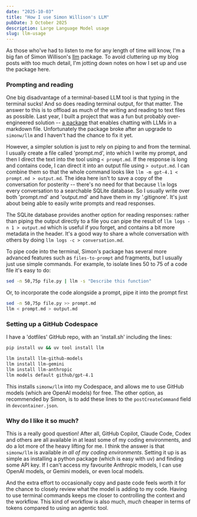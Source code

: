 ```yaml
---
date: "2025-10-03"
title: "How I use Simon Willison's LLM"
pubDate: 3 October 2025
description: Large Language Model usage
slug: llm-usage
---
```


As those who've had to listen to me for any length of time will know, I'm a big fan of Simon Willison's [llm](https://github.com/simonw/llm) package. To avoid cluttering up my blog posts with too much detail, I'm jotting down notes on how I set up and use the package here.


### Prompting and reading

One big disadvantage of a terminal-based LLM tool is that typing in the terminal sucks! And so does reading terminal output, for that matter. The answer to this is to offload as much of the writing and reading to text files as possible. Last year, I built a project that was a fun but probably over-engineered solution -- [a package](https://github.com/matweldon/markdown_llm) that enables chatting with LLMs in a markdown file. Unfortunately the package broke after an upgrade to `simonw/llm` and I haven't had the chance to fix it yet.

However, a simpler solution is just to rely on piping to and from the terminal. I usually create a file called 'prompt.md', into which I write my prompt, and then I direct the text into the tool using `< prompt.md`. If the response is long and contains code, I can direct it into an output file using `> output.md`. I can combine them so that the whole command looks like `llm -m gpt-4.1 < prompt.md > output.md`. The idea here isn't to save a copy of the conversation for posterity -- there's no need for that because `llm` logs every conversation to a searchable SQLite database. So I usually write over both 'prompt.md' and 'output.md' and have them in my '.gitignore'. It's just about being able to easily write prompts and read responses.

The SQLite database provides another option for reading responses: rather than piping the output directly to a file you can pipe the result of `llm logs -n 1 > output.md` which is useful if you forget, and contains a bit more metadata in the header. It's a good way to share a whole conversation with others by doing `llm logs -c > conversation.md`.

To pipe code into the terminal, Simon's package has several more advanced features such as `files-to-prompt` and fragments, but I usually just use simple commands. For example, to isolate lines 50 to 75 of a code file it's easy to do: 

```bash
sed -n 50,75p file.py | llm -s "Describe this function"
```

Or, to incorporate the code alongside a prompt, pipe it into the prompt first 

```bash
sed -n 50,75p file.py >> prompt.md 
llm < prompt.md > output.md
```

### Setting up a GitHub Codespace

I have a 'dotfiles' GitHub repo, with an 'install.sh' including the lines:

```bash
pip install uv && uv tool install llm 

llm install llm-github-models 
llm install llm-gemini
llm install llm-anthropic
llm models default github/gpt-4.1
```

This installs `simonw/llm` into my Codespace, and allows me to use GitHub models (which are OpenAI models) for free. The other option, as recommended by Simon, is to add these lines to the `postCreateCommand` field in `devcontainer.json`.

### Why do I like it so much?

This is a really good question! After all, GitHub Copilot, Claude Code, Codex and others are all available in at least some of my coding environments, and do a lot more of the heavy lifting for me. I think the answer is that `simonw/llm` is available _in all of my coding environments_. Setting it up is as simple as installing a python package (which is easy with uv) and finding some API key. If I can't access my favourite Anthropic models, I can use OpenAI models, or Gemini models, or even local models.

And the extra effort to occasionally copy and paste code feels worth it for the chance to closely review what the model is adding to my code. Having to use terminal commands keeps me closer to controlling the context and the workflow. This kind of workflow is also much, _much_ cheaper in terms of tokens compared to using an agentic tool.